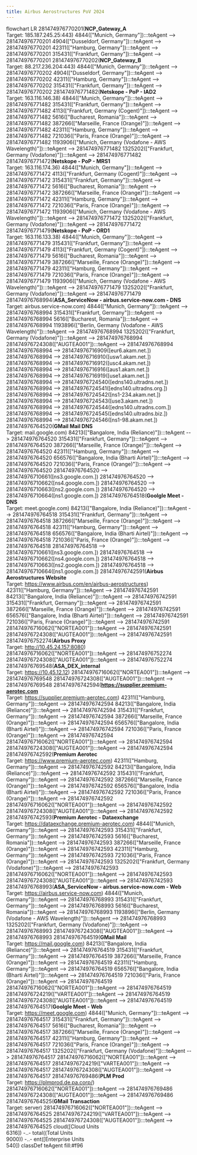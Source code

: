 ```yaml
---
title: Airbus Aerostructures PoV 2024
---
```

flowchart LR
281474976770201(<b>NCP_Gateway_A</b><br>Target: 185.187.245.25:443)
4844(["Munich, Germany"]):::teAgent --> 281474976770201
4904(["Dusseldorf, Germany"]):::teAgent --> 281474976770201
42311(["Hamburg, Germany"]):::teAgent --> 281474976770201
315431(["Frankfurt, Germany"]):::teAgent --> 281474976770201
281474976770202(<b>NCP_Gateway_B</b><br>Target: 88.217.236.204:443)
4844(["Munich, Germany"]):::teAgent --> 281474976770202
4904(["Dusseldorf, Germany"]):::teAgent --> 281474976770202
42311(["Hamburg, Germany"]):::teAgent --> 281474976770202
315431(["Frankfurt, Germany"]):::teAgent --> 281474976770202
281474976771482(<b>Netskope - PoP - IAD2</b><br>Target: 163.116.146.38)
4844(["Munich, Germany"]):::teAgent --> 281474976771482
315431(["Frankfurt, Germany"]):::teAgent --> 281474976771482
4113(["Frankfurt, Germany (Cogent)"]):::teAgent --> 281474976771482
5616(["Bucharest, Romania"]):::teAgent --> 281474976771482
387266(["Marseille, France (Orange)"]):::teAgent --> 281474976771482
42311(["Hamburg, Germany"]):::teAgent --> 281474976771482
721036(["Paris, France (Orange)"]):::teAgent --> 281474976771482
1193906(["Munich, Germany (Vodafone - AWS Wavelength)"]):::teAgent --> 281474976771482
1325202(["Frankfurt, Germany (Vodafone)"]):::teAgent --> 281474976771482
281474976771472(<b>Netskope - PoP - MRS1</b><br>Target: 163.116.174.36)
4844(["Munich, Germany"]):::teAgent --> 281474976771472
4113(["Frankfurt, Germany (Cogent)"]):::teAgent --> 281474976771472
315431(["Frankfurt, Germany"]):::teAgent --> 281474976771472
5616(["Bucharest, Romania"]):::teAgent --> 281474976771472
387266(["Marseille, France (Orange)"]):::teAgent --> 281474976771472
42311(["Hamburg, Germany"]):::teAgent --> 281474976771472
721036(["Paris, France (Orange)"]):::teAgent --> 281474976771472
1193906(["Munich, Germany (Vodafone - AWS Wavelength)"]):::teAgent --> 281474976771472
1325202(["Frankfurt, Germany (Vodafone)"]):::teAgent --> 281474976771472
281474976771479(<b>Netskope - PoP - ORD1</b><br>Target: 163.116.133.38)
4844(["Munich, Germany"]):::teAgent --> 281474976771479
315431(["Frankfurt, Germany"]):::teAgent --> 281474976771479
4113(["Frankfurt, Germany (Cogent)"]):::teAgent --> 281474976771479
5616(["Bucharest, Romania"]):::teAgent --> 281474976771479
387266(["Marseille, France (Orange)"]):::teAgent --> 281474976771479
42311(["Hamburg, Germany"]):::teAgent --> 281474976771479
721036(["Paris, France (Orange)"]):::teAgent --> 281474976771479
1193906(["Munich, Germany (Vodafone - AWS Wavelength)"]):::teAgent --> 281474976771479
1325202(["Frankfurt, Germany (Vodafone)"]):::teAgent --> 281474976771479
281474976768994(<b>ASA_ServiceNow - airbus.service-now.com - DNS</b><br>Target: airbus.service-now.com)
4844(["Munich, Germany"]):::teAgent --> 281474976768994
315431(["Frankfurt, Germany"]):::teAgent --> 281474976768994
5616(["Bucharest, Romania"]):::teAgent --> 281474976768994
1193896(["Berlin, Germany (Vodafone - AWS Wavelength)"]):::teAgent --> 281474976768994
1325202(["Frankfurt, Germany (Vodafone)"]):::teAgent --> 281474976768994
281474976724308(["AUGTEA001"]):::teAgent --> 281474976768994
281474976768994 --> 281474976716909([eur6.akam.net.])
281474976768994 --> 281474976716910([usw1.akam.net.])
281474976768994 --> 281474976716912([usc4.akam.net.])
281474976768994 --> 281474976716916([aus1.akam.net.])
281474976768994 --> 281474976716919([use1.akam.net.])
281474976768994 --> 281474976724540([edns140.ultradns.net.])
281474976768994 --> 281474976724541([edns140.ultradns.org.])
281474976768994 --> 281474976724542([ns1-234.akam.net.])
281474976768994 --> 281474976724543([use3.akam.net.])
281474976768994 --> 281474976724544([edns140.ultradns.com.])
281474976768994 --> 281474976724545([edns140.ultradns.biz.])
281474976768994 --> 281474976724546([ns1-98.akam.net.])
281474976764520(<b>GMail Mail DNS</b><br>Target: mail.google.com)
84213(["Bangalore, India (Reliance)"]):::teAgent --> 281474976764520
315431(["Frankfurt, Germany"]):::teAgent --> 281474976764520
387266(["Marseille, France (Orange)"]):::teAgent --> 281474976764520
42311(["Hamburg, Germany"]):::teAgent --> 281474976764520
656576(["Bangalore, India (Bharti Airtel)"]):::teAgent --> 281474976764520
721036(["Paris, France (Orange)"]):::teAgent --> 281474976764520
281474976764520 --> 281474976710661([ns3.google.com.])
281474976764520 --> 281474976710662([ns4.google.com.])
281474976764520 --> 281474976710663([ns2.google.com.])
281474976764520 --> 281474976710664([ns1.google.com.])
281474976764518(<b>Goolgle Meet - DNS</b><br>Target: meet.google.com)
84213(["Bangalore, India (Reliance)"]):::teAgent --> 281474976764518
315431(["Frankfurt, Germany"]):::teAgent --> 281474976764518
387266(["Marseille, France (Orange)"]):::teAgent --> 281474976764518
42311(["Hamburg, Germany"]):::teAgent --> 281474976764518
656576(["Bangalore, India (Bharti Airtel)"]):::teAgent --> 281474976764518
721036(["Paris, France (Orange)"]):::teAgent --> 281474976764518
281474976764518 --> 281474976710661([ns3.google.com.])
281474976764518 --> 281474976710662([ns4.google.com.])
281474976764518 --> 281474976710663([ns2.google.com.])
281474976764518 --> 281474976710664([ns1.google.com.])
281474976742591(<b>Airbus Aerostructures Website</b><br>Target: https://www.airbus.com/en/airbus-aerostructures)
42311(["Hamburg, Germany"]):::teAgent --> 281474976742591
84213(["Bangalore, India (Reliance)"]):::teAgent --> 281474976742591
315431(["Frankfurt, Germany"]):::teAgent --> 281474976742591
387266(["Marseille, France (Orange)"]):::teAgent --> 281474976742591
656576(["Bangalore, India (Bharti Airtel)"]):::teAgent --> 281474976742591
721036(["Paris, France (Orange)"]):::teAgent --> 281474976742591
281474976716062(["NORTEA001"]):::teAgent --> 281474976742591
281474976724308(["AUGTEA001"]):::teAgent --> 281474976742591
281474976752274(<b>Airbus Proxy</b><br>Target: http://10.45.24.157:8080)
281474976716062(["NORTEA001"]):::teAgent --> 281474976752274
281474976724308(["AUGTEA001"]):::teAgent --> 281474976752274
281474976769548(<b>ASA_DEX_internal</b><br>Target: https://10.45.12.12)
281474976716062(["NORTEA001"]):::teAgent --> 281474976769548
281474976724308(["AUGTEA001"]):::teAgent --> 281474976769548
281474976742594(<b>https://supplier.premium-aerotec.com</b><br>Target: https://supplier.premium-aerotec.com)
42311(["Hamburg, Germany"]):::teAgent --> 281474976742594
84213(["Bangalore, India (Reliance)"]):::teAgent --> 281474976742594
315431(["Frankfurt, Germany"]):::teAgent --> 281474976742594
387266(["Marseille, France (Orange)"]):::teAgent --> 281474976742594
656576(["Bangalore, India (Bharti Airtel)"]):::teAgent --> 281474976742594
721036(["Paris, France (Orange)"]):::teAgent --> 281474976742594
281474976716062(["NORTEA001"]):::teAgent --> 281474976742594
281474976724308(["AUGTEA001"]):::teAgent --> 281474976742594
281474976742592(<b>Premium Aerotec</b><br>Target: https://www.premium-aerotec.com)
42311(["Hamburg, Germany"]):::teAgent --> 281474976742592
84213(["Bangalore, India (Reliance)"]):::teAgent --> 281474976742592
315431(["Frankfurt, Germany"]):::teAgent --> 281474976742592
387266(["Marseille, France (Orange)"]):::teAgent --> 281474976742592
656576(["Bangalore, India (Bharti Airtel)"]):::teAgent --> 281474976742592
721036(["Paris, France (Orange)"]):::teAgent --> 281474976742592
281474976716062(["NORTEA001"]):::teAgent --> 281474976742592
281474976724308(["AUGTEA001"]):::teAgent --> 281474976742592
281474976742593(<b>Premium Aerotec - Dataexchange</b><br>Target: https://dataexchange.premium-aerotec.com)
4844(["Munich, Germany"]):::teAgent --> 281474976742593
315431(["Frankfurt, Germany"]):::teAgent --> 281474976742593
5616(["Bucharest, Romania"]):::teAgent --> 281474976742593
387266(["Marseille, France (Orange)"]):::teAgent --> 281474976742593
42311(["Hamburg, Germany"]):::teAgent --> 281474976742593
721036(["Paris, France (Orange)"]):::teAgent --> 281474976742593
1325202(["Frankfurt, Germany (Vodafone)"]):::teAgent --> 281474976742593
281474976716062(["NORTEA001"]):::teAgent --> 281474976742593
281474976724308(["AUGTEA001"]):::teAgent --> 281474976742593
281474976768993(<b>ASA_ServiceNow - airbus.service-now.com - Web</b><br>Target: https://airbus.service-now.com)
4844(["Munich, Germany"]):::teAgent --> 281474976768993
315431(["Frankfurt, Germany"]):::teAgent --> 281474976768993
5616(["Bucharest, Romania"]):::teAgent --> 281474976768993
1193896(["Berlin, Germany (Vodafone - AWS Wavelength)"]):::teAgent --> 281474976768993
1325202(["Frankfurt, Germany (Vodafone)"]):::teAgent --> 281474976768993
281474976724308(["AUGTEA001"]):::teAgent --> 281474976768993
281474976764519(<b>GMail Mail</b><br>Target: https://mail.google.com)
84213(["Bangalore, India (Reliance)"]):::teAgent --> 281474976764519
315431(["Frankfurt, Germany"]):::teAgent --> 281474976764519
387266(["Marseille, France (Orange)"]):::teAgent --> 281474976764519
42311(["Hamburg, Germany"]):::teAgent --> 281474976764519
656576(["Bangalore, India (Bharti Airtel)"]):::teAgent --> 281474976764519
721036(["Paris, France (Orange)"]):::teAgent --> 281474976764519
281474976716062(["NORTEA001"]):::teAgent --> 281474976764519
281474976724219(["VARTEA001"]):::teAgent --> 281474976764519
281474976724308(["AUGTEA001"]):::teAgent --> 281474976764519
281474976764517(<b>Goolgle Meet - Web</b><br>Target: https://meet.google.com)
4844(["Munich, Germany"]):::teAgent --> 281474976764517
315431(["Frankfurt, Germany"]):::teAgent --> 281474976764517
5616(["Bucharest, Romania"]):::teAgent --> 281474976764517
387266(["Marseille, France (Orange)"]):::teAgent --> 281474976764517
42311(["Hamburg, Germany"]):::teAgent --> 281474976764517
721036(["Paris, France (Orange)"]):::teAgent --> 281474976764517
1325202(["Frankfurt, Germany (Vodafone)"]):::teAgent --> 281474976764517
281474976716062(["NORTEA001"]):::teAgent --> 281474976764517
281474976724219(["VARTEA001"]):::teAgent --> 281474976764517
281474976724308(["AUGTEA001"]):::teAgent --> 281474976764517
281474976769486(<b>PLM Prod</b><br>Target: https://plmprod.de.pa.corp/)
281474976716062(["NORTEA001"]):::teAgent --> 281474976769486
281474976724308(["AUGTEA001"]):::teAgent --> 281474976769486
281474976764525(<b>GMail Transaction</b><br>Target: server)
281474976716062(["NORTEA001"]):::teAgent --> 281474976764525
281474976724219(["VARTEA001"]):::teAgent --> 281474976764525
281474976724308(["AUGTEA001"]):::teAgent --> 281474976764525
cloud([Cloud Units<br>6316]) -..- total((Total Units<br>9000)) -..- ent([Enterprise Units<br>540])
classDef teAgent fill:#f96